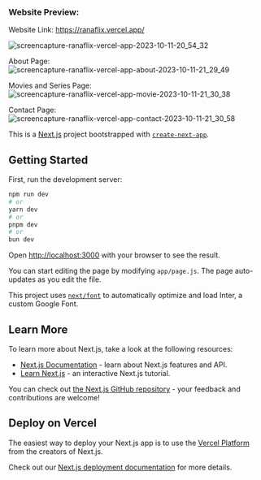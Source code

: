 ### Website Preview:
Website Link: https://ranaflix.vercel.app/

![screencapture-ranaflix-vercel-app-2023-10-11-20_54_32](https://github.com/Hemanga-Rana/ranaflix/assets/95037269/733afa73-fcc5-41cd-856f-2b0f3099a360)

About Page:
![screencapture-ranaflix-vercel-app-about-2023-10-11-21_29_49](https://github.com/Hemanga-Rana/ranaflix/assets/95037269/73d14137-6c74-458d-a4c8-b260acd40fec)

Movies and Series Page:
![screencapture-ranaflix-vercel-app-movie-2023-10-11-21_30_38](https://github.com/Hemanga-Rana/ranaflix/assets/95037269/cb05801b-7079-4750-bd9e-ac73e4b30d46)

Contact Page:
![screencapture-ranaflix-vercel-app-contact-2023-10-11-21_30_58](https://github.com/Hemanga-Rana/ranaflix/assets/95037269/58b38c03-0e40-45a3-84fc-e5c1a17e802e)



This is a [Next.js](https://nextjs.org/) project bootstrapped with [`create-next-app`](https://github.com/vercel/next.js/tree/canary/packages/create-next-app).

## Getting Started

First, run the development server:

```bash
npm run dev
# or
yarn dev
# or
pnpm dev
# or
bun dev
```

Open [http://localhost:3000](http://localhost:3000) with your browser to see the result.

You can start editing the page by modifying `app/page.js`. The page auto-updates as you edit the file.

This project uses [`next/font`](https://nextjs.org/docs/basic-features/font-optimization) to automatically optimize and load Inter, a custom Google Font.

## Learn More

To learn more about Next.js, take a look at the following resources:

- [Next.js Documentation](https://nextjs.org/docs) - learn about Next.js features and API.
- [Learn Next.js](https://nextjs.org/learn) - an interactive Next.js tutorial.

You can check out [the Next.js GitHub repository](https://github.com/vercel/next.js/) - your feedback and contributions are welcome!

## Deploy on Vercel

The easiest way to deploy your Next.js app is to use the [Vercel Platform](https://vercel.com/new?utm_medium=default-template&filter=next.js&utm_source=create-next-app&utm_campaign=create-next-app-readme) from the creators of Next.js.

Check out our [Next.js deployment documentation](https://nextjs.org/docs/deployment) for more details.
